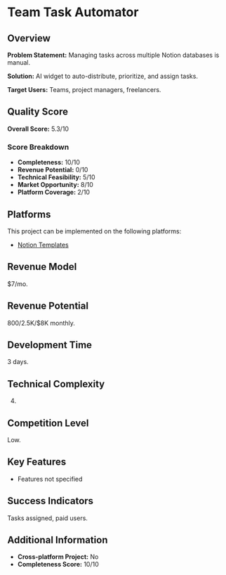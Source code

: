 # Team Task Automator

## Overview
**Problem Statement:** Managing tasks across multiple Notion databases is manual.

**Solution:** AI widget to auto-distribute, prioritize, and assign tasks.

**Target Users:** Teams, project managers, freelancers.

## Quality Score
**Overall Score:** 5.3/10

### Score Breakdown
- **Completeness:** 10/10
- **Revenue Potential:** 0/10
- **Technical Feasibility:** 5/10
- **Market Opportunity:** 8/10
- **Platform Coverage:** 2/10

## Platforms
This project can be implemented on the following platforms:
- [Notion Templates](./platforms/notion-templates/)

## Revenue Model
$7/mo.

## Revenue Potential
$800/$2.5K/$8K monthly.

## Development Time
3 days.

## Technical Complexity
4.

## Competition Level
Low.

## Key Features
- Features not specified

## Success Indicators
Tasks assigned, paid users.

## Additional Information
- **Cross-platform Project:** No
- **Completeness Score:** 10/10
